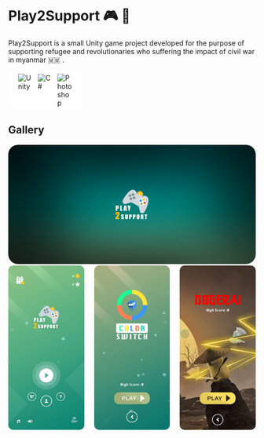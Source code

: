 # Play2Support 🎮 🚀

Play2Support is a small Unity game project developed for the purpose of supporting refugee and revolutionaries who suffering the impact of civil war in myanmar 🇲🇲 .

<div style="background-color:#ffffff;border-radius:5px;width:150px;display:flex;justify-content:center;">  
<img style="margin: 5px" src="https://profilinator.rishav.dev/skills-assets/unity.png" alt="Unity" width="30" />
<img style="margin: 5px" src="https://profilinator.rishav.dev/skills-assets/csharp-original.svg" alt="C#" width="30" />
<img style="margin: 5px" src="https://profilinator.rishav.dev/skills-assets/photoshop-plain.svg" alt="Photoshop" width="30" />
</div>

## Gallery
<img src="./images/play2support.png" alt="Screenshot 1" width="full" style="border-radius:20px">

<div style="display: flex; justify-content: center; margin-top:20">
    <img src="./images/menu.jpeg" alt="Screenshot 1" width="100" style="flex:1;border-radius:10px">
    <img src="./images/color.jpeg" alt="Screenshot 2" width="100" style="margin-left:20px;flex:1;border-radius:10px">
    <img src="./images/dogerai.jpeg" alt="Screenshot 3" width="100" style="margin-left:20px;flex:1;border-radius:10px">
</div>